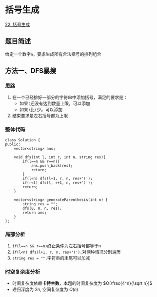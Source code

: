 # 括号生成

[22. 括号生成](https://leetcode.cn/problems/generate-parentheses/description/)

## 题目简述
给定一个数字`n`，要求生成所有合法括号的排列组合

## 方法一、DFS暴搜

### 思路
1. 在一个已经排好一部分的字符串中添加括号，满足的要求是：
   * 如果`(`还没有达到数量上限，可以添加
   * 如果`)`比`(`少。可以添加
2. 结束要求是左右括号都为上限

### 整体代码
```
class Solution {
public:
    vector<string> ans;

    void dfs(int l, int r, int n, string res){
        if(l==n && r==n){
            ans.push_back(res);
            return;
        }
        if(l<n) dfs(l+1, r, n, res+'(');
        if(r<l) dfs(l, r+1, n, res+')');
        return;
    }

    vector<string> generateParenthesis(int n) {
        string res = "";
        dfs(0, 0, n, res);
        return ans;
    }
};
```

### 局部分析
1. `if(l==n && r==n)`终止条件为左右括号都等于n
2. `if(l<n) dfs(l+1, r, n, res+'(');`对两种情况分别遍历
3. `string res = "";`字符串的末尾可以加减

### 时空复杂度分析
* 时间复杂度依赖**卡特兰数**，本题的时间复杂度为 $O(\frac{4^n}{\sqrt n})$
* 递归深度为 $2n$, 空间复杂度为 $O(n)$
